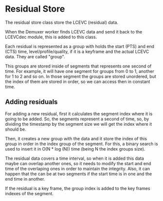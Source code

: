 # Residual Store

The residual store class store the LCEVC (residual) data.

When the Demuxer worker finds LCEVC data and send it back to the LCEVCdec
module, this is added to this class.

Each residual is represented as a group with holds the start (PTS) and end (CTS)
time, level/profile/quality, if it is a keyframe and the actual LCEVC data.
They are called "group".

This groups are stored inside of segments that represents one second of time.
For example, it will have one segment for groups from 0 to 1, another for 1 to
2 and so on. In those segment the groups are stored unordered, but the index
of them are stored in order, so we can access then in constant time.

## Adding residuals

For adding a new residual, first it calculates the segment index where it is
going to be added. So, the segments represent a second of time, so, by dividing
the timestamp by the segment size we will get the index where it should be.

Then, it creates a new group with the data and it store the index of this
group in order in the index group of the segment. For this, a binary search
is used to insert it in O(N * log (N)) time (being N the index groups size).

The residual data covers a time interval, so when it is added this data maybe
can overlap another ones, so it needs to modify the start and end time of the
overlaping ones in order to maintain the integrity. Also, it can happen that
the can be at two segments if the start time is in one and the end time in
another.

If the residual is a key frame, the group index is added to the key frames
indexes of the segment.
